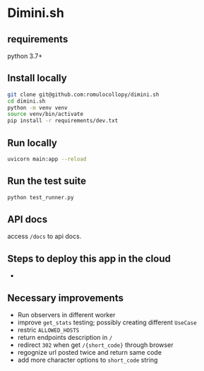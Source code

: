 # Dimini.sh

## requirements
python 3.7+

## Install locally
```sh
git clone git@github.com:romulocollopy/dimini.sh
cd dimini.sh
python -m venv venv
source venv/bin/activate
pip install -r requirements/dev.txt
```

## Run locally
```sh
uvicorn main:app --reload
```

## Run the test suite
```sh
python test_runner.py
```

## API docs
access `/docs` to api docs.

## Steps to deploy this app in the cloud
-


## Necessary improvements
- Run observers in different worker
- improve `get_stats` testing; possibly creating different `UseCase`
- restric `ALLOWED_HOSTS`
- return endpoints description in `/`
- redirect `302` when get `/{short_code}` through browser
- regognize url posted twice and return same code
- add more character options to `short_code` string
